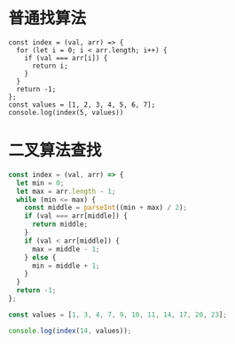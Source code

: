 # 普通找算法
    const index = (val, arr) => {
      for (let i = 0; i < arr.length; i++) {
        if (val === arr[i]) {
          return i;
        }
      }
      return -1;
    };
    const values = [1, 2, 3, 4, 5, 6, 7];
    console.log(index(5, values))
	
# 二叉算法查找
```javascript
const index = (val, arr) => {
  let min = 0;
  let max = arr.length - 1;
  while (min <= max) {
    const middle = parseInt((min + max) / 2);
    if (val === arr[middle]) {
      return middle;
    }
    if (val < arr[middle]) {
      max = middle - 1;
    } else {
      min = middle + 1;
    }
  }
  return -1;
};

const values = [1, 3, 4, 7, 9, 10, 11, 14, 17, 20, 23];

console.log(index(14, values));
```

